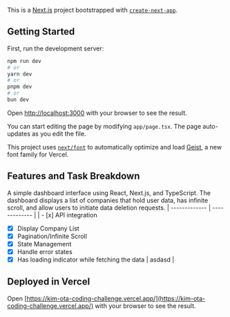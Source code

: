 This is a [Next.js](https://nextjs.org) project bootstrapped with [`create-next-app`](https://nextjs.org/docs/app/api-reference/cli/create-next-app).

## Getting Started

First, run the development server:

```bash
npm run dev
# or
yarn dev
# or
pnpm dev
# or
bun dev
```

Open [http://localhost:3000](http://localhost:3000) with your browser to see the result.

You can start editing the page by modifying `app/page.tsx`. The page auto-updates as you edit the file.

This project uses [`next/font`](https://nextjs.org/docs/app/building-your-application/optimizing/fonts) to automatically optimize and load [Geist](https://vercel.com/font), a new font family for Vercel.

## Features and Task Breakdown
A simple dashboard interface using React, Next.js, and TypeScript. The dashboard displays a list of companies that hold user data, has infinite scroll, and allow users to initiate data deletion requests.
| ------------- | ------------- |
| - [x] API integration
- [x] Display Company List
- [x] Pagination/Infinite Scroll
- [x] State Management
- [x] Handle error states
- [x] Has loading indicator while fetching the data | asdasd |

## Deployed in Vercel
Open [https://kim-ota-coding-challenge.vercel.app/](https://kim-ota-coding-challenge.vercel.app/) with your browser to see the result.
